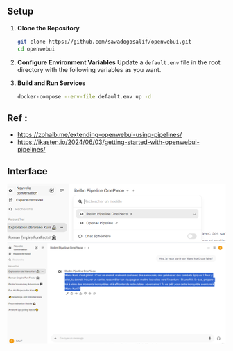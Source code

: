 ## Setup

1. **Clone the Repository**
   ```bash
   git clone https://github.com/sawadogosalif/openwebui.git
   cd openwebui
   ```

2. **Configure Environment Variables**
   Update a `default.env` file in the root directory with the following variables as you want.

3. **Build and Run Services**
   ```bash
   docker-compose --env-file default.env up -d
   ```

## Ref :
+ https://zohaib.me/extending-openwebui-using-pipelines/
+ https://ikasten.io/2024/06/03/getting-started-with-openwebui-pipelines/

## Interface

![alt text](assets/pipeline.png)
![alt text](assetS/chat.png)